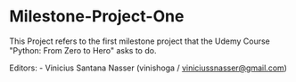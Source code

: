 # Milestone-Project-One


This Project refers to the first milestone project that the Udemy Course "Python: From Zero to Hero" asks to do.

Editors:
	- Vinicius Santana Nasser (vinishoga / viniciussnasser@gmail.com)